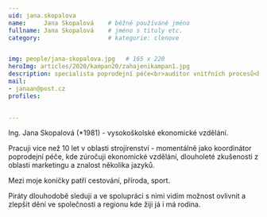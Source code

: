 ```yaml
---
uid: jana.skopalova
name:     Jana Skopalová  	# běžně používáné jméno
fullname: Jana Skopalová  	# jméno s tituly etc.
category:                   # kategorie: clenove


img: people/jana-skopalova.jpg   # 165 x 220
heroImg: articles/2020/kampan20/zahajenikampan1.jpg
description: specialista poprodejní péče<br>auditor vnitřních procesů<br>Kroměříž # kratký popis, max 160 znaků
mail:
- janaan@post.cz
profiles:
  

---
```


Ing. Jana Skopalová (*1981) - vysokoškolské ekonomické vzdělání.

Pracuji více než 10 let v oblasti strojírenství - momentálně jako koordinátor
poprodejní péče, kde zúročuji ekonomické vzdělání, dlouholeté zkušenosti z oblasti
marketingu a znalost několika jazyků.

Mezi moje koníčky patří cestování, příroda, sport.

Piráty dlouhodobě sleduji a ve spolupráci s nimi vidím možnost ovlivnit
a zlepšit dění ve společnosti a regionu kde žiji já i má rodina.
